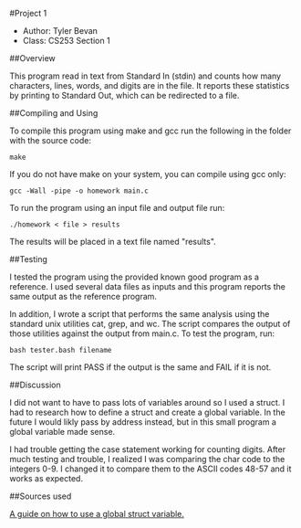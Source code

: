 #Project 1

* Author: Tyler Bevan
* Class: CS253 Section 1

##Overview

This program read in text from Standard In (stdin) and counts how many
characters, lines, words, and digits are in the file. It reports these
statistics by printing to Standard Out, which can be redirected to a file.

##Compiling and Using

To compile this program using make and gcc run the following in the folder
with the source code:

    make

If you do not have make on your system, you can compile using gcc only:

    gcc -Wall -pipe -o homework main.c

To run the program using an input file and output file run:

    ./homework < file > results

The results will be placed in a text file named "results".

##Testing

I tested the program using the provided known good program as a reference.
I used several data files as inputs and this program reports the same output
as the reference program.

In addition, I wrote a script that performs the same analysis using the
standard unix utilities cat, grep, and wc. The script compares the output
of those utilities against the output from main.c. To test the program, run:

    bash tester.bash filename

The script will print PASS if the output is the same and FAIL if it is not.

##Discussion

I did not want to have to pass lots of variables around so I used a struct.
I had to research how to define a struct and create a global variable. In
the future I would likly pass by address instead, but in this small program
a global variable made sense.

I had trouble getting the case statement working for counting digits. After
much testing and trouble, I realized I was comparing the char code to the
integers 0-9. I changed it to compare them to the ASCII codes 48-57 and it
works as expected.

##Sources used

[A guide on how to use a global struct variable.](http://fresh2refresh.com/c-programming/c-passing-struct-to-function/)

